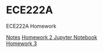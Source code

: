 # ECE222A
ECE222A Homework

[Notes](https://zhaoxin-hu.github.io/ECE222A/Notes/)
[Homework 2 Jupyter Notebook](https://zhaoxin-hu.github.io/ECE222A/ECE222A%20HW2%20Jupyter%20Notebook.html)<br/>
[Homework 3](https://zhaoxin-hu.github.io/ECE222A/HW3/)
